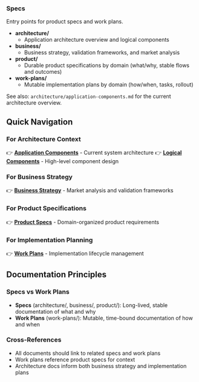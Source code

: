 ### Specs

Entry points for product specs and work plans.

- **architecture/**
  - Application architecture overview and logical components
- **business/**
  - Business strategy, validation frameworks, and market analysis
- **product/**
  - Durable product specifications by domain (what/why, stable flows and outcomes)
- **work-plans/**
  - Mutable implementation plans by domain (how/when, tasks, rollout)

See also: `architecture/application-components.md` for the current architecture overview.

## Quick Navigation

### For Architecture Context
👉 **[Application Components](./architecture/application-components.md)** - Current system architecture
👉 **[Logical Components](./architecture/logical-components.md)** - High-level component design

### For Business Strategy
👉 **[Business Strategy](./business/README.md)** - Market analysis and validation frameworks

### For Product Specifications
👉 **[Product Specs](./product/README.md)** - Domain-organized product requirements

### For Implementation Planning
👉 **[Work Plans](./work-plans/README.md)** - Implementation lifecycle management

## Documentation Principles

### Specs vs Work Plans
- **Specs** (architecture/, business/, product/): Long-lived, stable documentation of what and why
- **Work Plans** (work-plans/): Mutable, time-bound documentation of how and when

### Cross-References
- All documents should link to related specs and work plans
- Work plans reference product specs for context
- Architecture docs inform both business strategy and implementation plans

